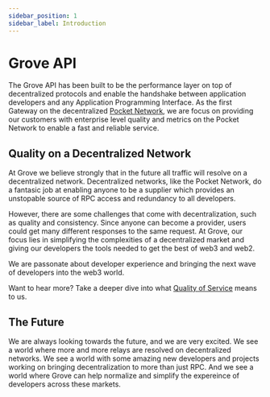 ```yaml
---
sidebar_position: 1
sidebar_label: Introduction
---
```


# Grove API

The Grove API has been built to be the performance layer on top of decentralized protocols and enable the handshake between application developers and any Application Programming Interface. As the first Gateway on the decentralized [Pocket Network](https://pokt.network), we are focus on providing our customers with enterprise level quality and metrics on the Pocket Network to enable a fast and reliable service.

## Quality on a Decentralized Network

At Grove we believe strongly that in the future all traffic will resolve on a decentralized network. Decentralized networks, like the Pocket Network, do a fantasic job at enabling anyone to be a supplier which provides an unstopable source of RPC access and redundancy to all developers.

However, there are some challenges that come with decentralization, such as quality and consistency. Since anyone can become a provider, users could get many different responses to the same request. At Grove, our focus lies in simplifying the complexities of a decentralized market and giving our developers the tools needed to get the best of web3 and web2.

We are passonate about developer experience and bringing the next wave of developers into the web3 world.

Want to hear more? Take a deeper dive into what [Quality of Service](/grove-api/getting-started/quality-of-service) means to us.

## The Future

We are always looking towards the future, and we are very excited. We see a world where more and more relays are resolved on decentralized networks. We see a world with some amazing new developers and projects working on bringing decentralization to more than just RPC. And we see a world where Grove can help normalize and simplify the expereince of developers across these markets.

